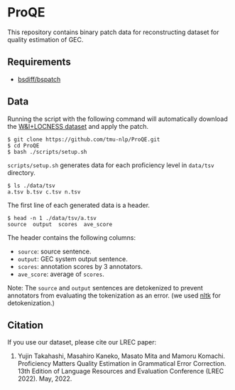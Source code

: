 # ProQE

This repository contains binary patch data for reconstructing dataset for quality estimation of GEC.

## Requirements

 - [bsdiff/bspatch](http://www.daemonology.net/bsdiff/)

## Data
Running the script with the following command will automatically download the [W&I+LOCNESS dataset](https://www.cl.cam.ac.uk/research/nl/bea2019st/) and apply the patch.

```
$ git clone https://github.com/tmu-nlp/ProQE.git
$ cd ProQE
$ bash ./scripts/setup.sh
```

`scripts/setup.sh` generates data for each proficiency level in `data/tsv` directory.
```
$ ls ./data/tsv
a.tsv b.tsv c.tsv n.tsv
```

The first line of each generated data is a header.
```
$ head -n 1 ./data/tsv/a.tsv
source	output	scores	ave_score
```
The header contains the following columns:
 - `source`: source sentence.
 - `output`: GEC system output sentence.
 - `scores`: annotation scores by 3 annotators.
 - `ave_score`: average of `scores`.

Note: The `source` and `output` sentences are detokenized to prevent annotators from evaluating the tokenization as an error. (we used [nltk](https://github.com/nltk/nltk) for detokenization.)

## Citation

If you use our dataset, please cite our LREC paper:

 1. Yujin Takahashi, Masahiro Kaneko, Masato Mita and Mamoru Komachi. Proficiency Matters Quality Estimation in Grammatical Error Correction. 13th Edition of Language Resources and Evaluation Conference (LREC 2022). May, 2022.